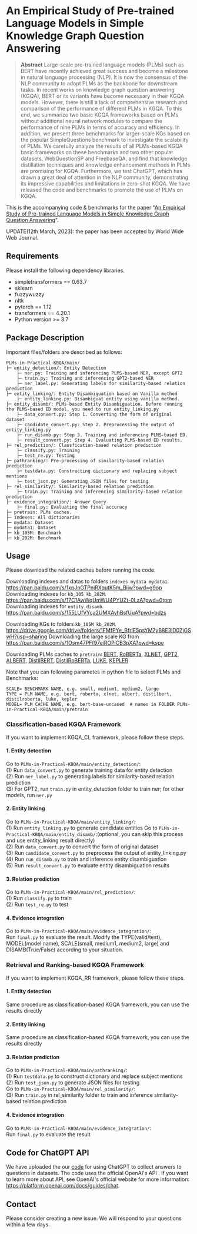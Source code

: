 # An Empirical Study of Pre-trained Language Models in Simple Knowledge Graph Question Answering

> **Abstract**
Large-scale pre-trained language models (PLMs) such as BERT have recently achieved great success and become a milestone in natural language processing (NLP). It is now the consensus of the NLP community to adopt PLMs as the backbone for downstream tasks. In recent works on knowledge graph question answering (KGQA), BERT or its variants have become necessary in their KGQA models. However, there is still a lack of comprehensive research and comparison of the performance of different PLMs in KGQA. To this end, we summarize two basic KGQA frameworks based on PLMs without additional neural network modules to compare the performance of nine PLMs in terms of accuracy and efficiency. In addition, we present three benchmarks for larger-scale KGs based on the popular SimpleQuestions benchmark to investigate the scalability of PLMs. We carefully analyze the results of all PLMs-based KGQA basic frameworks on these benchmarks and two other popular datasets, WebQuestionSP and FreebaseQA, and find that knowledge distillation techniques and knowledge enhancement methods in PLMs are promising for KGQA. Furthermore, we test ChatGPT, which has drawn a great deal of attention in the NLP community, demonstrating its impressive capabilities and limitations in zero-shot KGQA. We have released the code and benchmarks to promote the use of PLMs on KGQA.

This is the accompanying code & benchmarks for the paper "[An Empirical Study of Pre-trained Language Models in Simple Knowledge Graph Question Answering](https://arxiv.org/abs/2303.10368)".

UPDATE(12th March, 2023): the paper has been accepted by World Wide Web Journal.

## Requirements
Please install the following dependency libraries.
- simpletransformers == 0.63.7
- sklearn
- fuzzywuzzy
- nltk
- pytorch == 1.12
- transformers == 4.20.1
- Python version >= 3.7

## Package Description
Important files/folders are described as follows:

```
PLMs-in-Practical-KBQA/main/
├─ entity_detection/: Entity Detection
    ├─ ner.py: Training and inferencing PLMS-based NER, except GPT2
    ├─ train.py: Training and inferencing GPT2-based NER
    ├─ ner_label.py: Generating labels for similarity-based relation prediction
├─ entity_linking/: Entity Disambiguation based on Vanilla method
    ├─ entity_linking.py: Disambiguat entity using vanilla method. 
├─ entity_disamb/: PLMs-based Entity Disambiguation. Before running the PLMS-based ED model, you need to run entity_linking.py
    ├─ data_convert.py: Step 1. Converting the form of original dataset
    ├─ candidate_convert.py: Step 2. Preprocessing the output of entity_linking.py
    ├─ run_disamb.py: Step 3. Training and inferencing PLMS-based ED. 
    ├─ result_convert.py: Step 4. Evaluating PLMS-based ED results.
├─ rel_prediction/: Classfication-based relation prediction
    ├─ classify.py: Training
    ├─ test_re.py: Testing
├─ pathranking/: Pre-processing of similarity-based relation prediction
    ├─ testdata.py: Constructing dictionary and replacing subject mentions
    ├─ test_json.py: Generating JSON files for testing
├─ rel_similarity/: Similarity-based relation prediction
    ├─ train.py: Training and inferencing similarity-based relation prediction
├─ evidence_integration/: Answer Query
    ├─ final.py: Evaluating the final accuracy
├─ pretrain: PLMs caches.
├─ indexes: All dictionaries
├─ mydata: Dataset
├─ mydata1: Dataset
├─ kb_105M: Benchmark
├─ kb_202M: Benchmark
```


## Usage
Please download the related caches before running the code.

Downloading indexes and datas to folders ```indexes mydata mydata1```. https://pan.baidu.com/s/1xpJnGTPnjRXqutK5m_Biiw?pwd=g9op
Downloading indexes for ```kb_105 kb_202M```. https://pan.baidu.com/s/17C1AwWqUmWU4PYUZt-0LzA?pwd=0tpm
Downloading indexes for ```entity_disamb```. https://pan.baidu.com/s/155LUfVYca2UMXAyhBsfUuA?pwd=bdzs

Downloading KGs to folders ```kb_105M kb_202M```. https://drive.google.com/drive/folders/1FMfPYe_BfrlE5psYM7yB8E3iD0ZjGSwH?usp=sharing
Downloading the large scale KG from https://pan.baidu.com/s/1Osm47PFf97eiROPiCB3pXA?pwd=kspe

Downloading PLMs caches to ```pretrain```: [BERT](https://huggingface.co/bert-base-uncased), [RoBERTa](https://huggingface.co/roberta-base), [XLNET](https://huggingface.co/xlnet-base-cased), [GPT2](https://huggingface.co/gpt2), [ALBERT](https://huggingface.co/albert-base-v2), [DistilBERT](https://huggingface.co/distilbert-base-uncased), [DistilRoBERTa](https://huggingface.co/distilroberta-base), [LUKE](https://huggingface.co/studio-ousia/luke-base), [KEPLER](https://github.com/THU-KEG/KEPLER)

Note that you can following parametes in python file to select PLMs and Benchmarks:
```
SCALE= BENCHMARK NAME, e.g. small, medium1, medium2, large
TYPE = PLM NAME, e.g. bert, roberta, xlnet, albert, distilbert, distilroberta, luke, kepler
MODEL= PLM CACHE NAME, e.g. bert-base-uncased  # names in FOLDER PLMs-in-Practical-KBQA/main/pretrain
```

### Classification-based KGQA Framework
If you want to implement KGQA_CL framework, please follow these steps.
#### 1. Entity detection
Go to ```PLMs-in-Practical-KBQA/main/entity_detection/```:  
(1) Run ```data_convert.py``` to generate training data for entity detection  
(2) Run ```ner_label.py``` to generating labels for similarity-based relation prediction  
(3) For GPT2, run ```train.py``` in entity_detection folder to train ner; for other models, run ```ner.py```
#### 2. Entity linking
Go to ```PLMs-in-Practical-KBQA/main/entity_linking/```:  
(1) Run ```entity_linking.py``` to generate candidate entities
Go to ```PLMs-in-Practical-KBQA/main/entity_disamb/```:(optional, you can skip this process and use entity_linking result directly)  
(2) Run ```data_convert.py``` to convert the form of original dataset  
(3) Run ```candidate_convert.py``` to preprocess the output of entity_linking.py  
(4) Run ```run_disamb.py``` to train and inference entity disambiguation  
(5) Run ```result_convert.py``` to evaluate entity disambiguation results
#### 3. Relation prediction
Go to ```PLMs-in-Practical-KBQA/main/rel_prediction/```:  
(1) Run ```classify.py``` to train  
(2) Run ```test_re.py``` to test  
#### 4. Evidence integration
Go to ```PLMs-in-Practical-KBQA/main/evidence_integration/```:  
Run ```final.py``` to evaluate the result. Modify the TYPE(valid/test), MODEL(model name), SCALE(small, medium1, medium2, large) and DISAMB(True/False) according to your situation.
### Retrieval and Ranking-based KGQA Framework
If you want to implement KGQA_RR framework, please follow these steps.
#### 1. Entity detection
Same procedure as classification-based KGQA framework, you can use the results directly
#### 2. Entity linking
Same procedure as classification-based KGQA framework, you can use the results directly
#### 3. Relation prediction
Go to ```PLMs-in-Practical-KBQA/main/pathranking/```:  
(1) Run ```testdata.py``` to construct dictionary and replace subject mentions  
(2) Run ```test_json.py``` to generate JSON files for testing  
Go to ```PLMs-in-Practical-KBQA/main/rel_similarity/```:  
(3) Run ```train.py``` in rel_similarity folder to train and inference similarity-based relation prediction
#### 4. Evidence integration
Go to ```PLMs-in-Practical-KBQA/main/evidence_integration/```:  
Run ```final.py``` to evaluate the result


## Code for ChatGPT API

We have uploaded the our [code](tool/ChatGPT_API.py) for using ChatGPT to collect answers to questions in datasets. The code uses the official OpenAI's API . If you want to learn more about APl, see OpenAI's official website for more information: https://platform.openai.com/docs/guides/chat.

## Contact
Please consider creating a new issue. We will respond to your questions within a few days.
